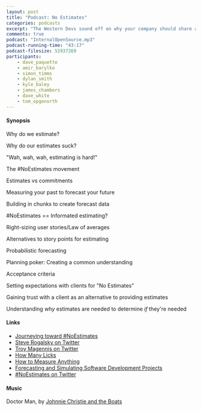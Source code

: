 ```yaml
---
layout: post
title: "Podcast: No Estimates"
categories: podcasts
excerpt: "The Western Devs sound off on why your company should share and collaborate on its internal code"
comments: true
podcast: "InternalOpenSource.mp3"
podcast-running-time: "43:17"
podcast-filesize: 51937269
participants: 
    - dave_paquette
    - amir_barylko
    - simon_timms
    - dylan_smith
    - kyle_baley
    - james_chambers
    - dave_white
    - tom_opgenorth
---
```

#### Synopsis

Why do we estimate?

Why do our estimates suck?

"Wah, wah, wah, estimating is hard!"

The #NoEstimates movement

Estimates vs commitments

Measuring your past to forecast your future

Building in chunks to create forecast data

#NoEstimates == Informated estimating?

Right-sizing user stories/Law of averages

Alternatives to story points for estimating

Probabilistic forecasting

Planning poker: Creating a common understanding

Acceptance criteria

Setting expectations with clients for "No Estimates"

Gaining trust with a client as an alternative to providing estimates

Understanding *why* estimates are needed to determine *if* they're needed

#### Links

* [Journeying toward #NoEstimates](http://winnipegagilist.blogspot.com/2015/05/journeying-towards-noestimates.html)
* [Steve Rogalsky on Twitter](https://twitter.com/srogalsky)
* [Troy Magennis on Twitter](https://twitter.com/t_magennis)
* [How Many Licks](http://www.amazon.ca/How-Many-Licks-Estimate-Anything/dp/0762435607)
* [How to Measure Anything](http://www.amazon.ca/How-Measure-Anything-Intangibles-Business/dp/1118539273/ref=sr_1_1?ie=UTF8&qid=1440783530&sr=8-1&keywords=how+to+measure+anything)
* [Forecasting and Simulating Software Development Projects](http://www.amazon.com/Forecasting-Simulating-Software-Development-Projects/dp/1466454830/ref=asap_bc?ie=UTF8)
* [#NoEstimates on Twitter](https://twitter.com/search?q=%23noestimates)

#### Music

Doctor Man, by [Johnnie Christie and the Boats](https://www.youtube.com/user/jwcchristie)

